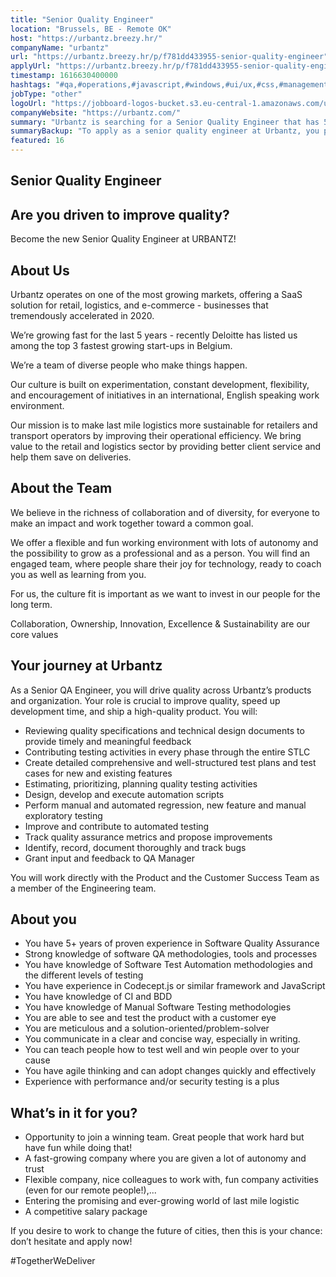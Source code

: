 ```yaml
---
title: "Senior Quality Engineer"
location: "Brussels, BE - Remote OK"
host: "https://urbantz.breezy.hr/"
companyName: "urbantz"
url: "https://urbantz.breezy.hr/p/f781dd433955-senior-quality-engineer"
applyUrl: "https://urbantz.breezy.hr/p/f781dd433955-senior-quality-engineer/apply"
timestamp: 1616630400000
hashtags: "#qa,#operations,#javascript,#windows,#ui/ux,#css,#management,#marketing,#scrum,#office,#English"
jobType: "other"
logoUrl: "https://jobboard-logos-bucket.s3.eu-central-1.amazonaws.com/urbantz"
companyWebsite: "https://urbantz.com/"
summary: "Urbantz is searching for a Senior Quality Engineer that has 5+ years of proven experience in Software Quality Assurance."
summaryBackup: "To apply as a senior quality engineer at Urbantz, you preferably need to have some knowledge of: #operations, #javascript, #windows."
featured: 16
---
```


## Senior Quality Engineer

## Are you driven to improve quality?

Become the new Senior Quality Engineer at URBANTZ!

## About Us

Urbantz operates on one of the most growing markets, offering a SaaS solution for retail, logistics, and e-commerce - businesses that tremendously accelerated in 2020.

We’re growing fast for the last 5 years - recently Deloitte has listed us among the top 3 fastest growing start-ups in Belgium.

We’re a team of diverse people who make things happen.

Our culture is built on experimentation, constant development, flexibility, and encouragement of initiatives in an international, English speaking work environment.

Our mission is to make last mile logistics more sustainable for retailers and transport operators by improving their operational efficiency. We bring value to the retail and logistics sector by providing better client service and help them save on deliveries.

## About the Team

We believe in the richness of collaboration and of diversity, for everyone to make an impact and work together toward a common goal.

We offer a flexible and fun working environment with lots of autonomy and the possibility to grow as a professional and as a person. You will find an engaged team, where people share their joy for technology, ready to coach you as well as learning from you.

For us, the culture fit is important as we want to invest in our people for the long term.

Collaboration, Ownership, Innovation, Excellence & Sustainability are our core values

## Your journey at Urbantz

As a Senior QA Engineer, you will drive quality across Urbantz’s products and organization. Your role is crucial to improve quality, speed up development time, and ship a high-quality product. You will:

*   Reviewing quality specifications and technical design documents to provide timely and meaningful feedback
*   Contributing testing activities in every phase through the entire STLC
*   Create detailed comprehensive and well-structured test plans and test cases for new and existing features
*   Estimating, prioritizing, planning quality testing activities
*   Design, develop and execute automation scripts
*   Perform manual and automated regression, new feature and manual exploratory testing
*   Improve and contribute to automated testing
*   Track quality assurance metrics and propose improvements
*   Identify, record, document thoroughly and track bugs
*   Grant input and feedback to QA Manager

You will work directly with the Product and the Customer Success Team as a member of the Engineering team.

## About you

*   You have 5+ years of proven experience in Software Quality Assurance
*   Strong knowledge of software QA methodologies, tools and processes
*   You have knowledge of Software Test Automation methodologies and the different levels of testing
*   You have experience in Codecept.js or similar framework and JavaScript
*   You have knowledge of CI and BDD
*   You have knowledge of Manual Software Testing methodologies
*   You are able to see and test the product with a customer eye
*   You are meticulous and a solution-oriented/problem-solver
*   You communicate in a clear and concise way, especially in writing.
*   You can teach people how to test well and win people over to your cause
*   You have agile thinking and can adopt changes quickly and effectively
*   Experience with performance and/or security testing is a plus

## What’s in it for you?

*   Opportunity to join a winning team. Great people that work hard but have fun while doing that!
*   A fast-growing company where you are given a lot of autonomy and trust
*   Flexible company, nice colleagues to work with, fun company activities (even for our remote people!),...
*   Entering the promising and ever-growing world of last mile logistic
*   A competitive salary package

If you desire to work to change the future of cities, then this is your chance: don’t hesitate and apply now!

#TogetherWeDeliver
